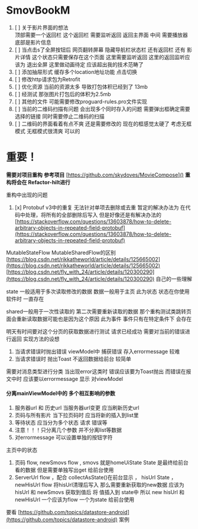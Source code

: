 # SmovBookM

1. [ ] 关于影片界面的想法<br>
   顶部需要一个返回栏 这个返回栏 需要监听返回 返回主界面 中间 需要播放器 底部是影片信息
2. [ ] 当点击s了全屏按钮后 网页翻转屏幕 隐藏导航栏状态栏 还有返回栏 还有 影片详情 这个状态只需要保存在这个页面 这里需要监听返回
   这里的返回监听应该为 退出全屏 这里做动画待定 应该超出我的技术范畴了
3. [ ] 添加抽屉形式 缓存多个location地址功能 点击切换
4. [ ] 修改http请求包为Retrofit
5. [ ] 优化资源 当前的资源太多 导致打包体积已经到了 13mb
6. [ ] 经测试 那张图片打包后的体积为2.5mb
7. [ ] 其他的文件 可能需要修改proguard-rules.pro文件实现
8. [ ] 当前的二维码扫描有问题 会出现多个同时存入的问题 需要弹出框确定需要选择的链接 同时需要停止二维码的扫描
9. [ ] 二维码的界面看着有点不爽 还是需要修改的 现在的框感觉太硬了 考虑无框模式 无框模式很清爽 可以的

# 重要！

**需要对项目重构**
**参考项目** [https://github.com/skydoves/MovieCompose]()
**重构将会在 Refactor-hilt进行**

重构中出现的问题

1. [x]  Protobuf v3中的重复 无法针对单项去删除或去重
   暂定的解决办法为 在代码中处理，将所有的全部删除后写入
   但是好像还是有解决办法的
   [https://stackoverflow.com/questions/13603878/how-to-delete-arbitrary-objects-in-repeated-field-protobuf](https://stackoverflow.com/questions/13603878/how-to-delete-arbitrary-objects-in-repeated-field-protobuf)

MutableStateFlow MutableSharedFlow的区别
[https://blog.csdn.net/rikkatheworld/article/details/125665002](https://blog.csdn.net/rikkatheworld/article/details/125665002)
[https://blog.csdn.net/fly_with_24/article/details/120300290](https://blog.csdn.net/fly_with_24/article/details/120300290)
自己的一些理解

state 一般适用于多次读取修改的数据 数据一般用于主页 此为状态 状态在你使用软件时 一直存在

shared一般用于一次性读取的 第二次需要重新读取的数据 那个重构测试类跳转页 面会重新读取数据可能也是因为这个原因 此为事件
事件只有在特定条件下 会存在

明天有时间要对这个分页的获取数据进行测试 请求已经成功
需要对当前的错误进行返回
实现方法的设想

1. 当请求错误时抛出错误 viewModel中 捕获错误 存入errormessage 较难
2. 当请求错误时 抛出Toast 不返回数据给前台 较简单

需要对消息类型进行分类 当出现error这类时 错误应该要为Toast抛出 而错误在报文中时 应该要以errormessage 显示
对viewModel

#### 分离mainViewModel中的 多个相互影响的参数

1. 服务器url 和 历史url 当服务器url变更 应当刷新历史url
2. 页码与所有影片 当下拉页码时 应当将新的插入到list里
3. 等待状态 应当分为多个状态 请求 错误等
4. 注意！！！只分离几个参数 并不分离list等数据
5. 对errormessage 可以设置单独的按钮字符

主页中的状态

1. 页码 flow, newSmovs flow , smovs 就是homeUiState State 是最终给前台看的数据 但是需要单独写出get 给前台使用
2. ServerUrl flow ，配合 collectAsState()在前台显示 ， hisUrl State ， newHisUrl flow 将hisUrl清理后写入
   那么需要重新获取的new数据 应该为 hisUrl 和 newSmovs 获取到值后 将 值插入到 state中 所以 new hisUrl 和 newHisUrl
   一个应该为flow 一个为state 给前台使用


要看 [https://github.com/topics/datastore-android](https://github.com/topics/datastore-android) 案例